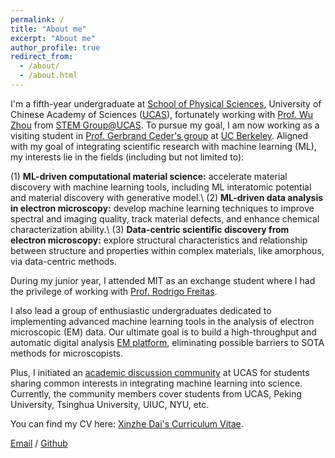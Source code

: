 ```yaml
---
permalink: /
title: "About me"
excerpt: "About me"
author_profile: true
redirect_from: 
  - /about/
  - /about.html
---
```


I'm a fifth-year undergraduate at [School of Physical Sciences](https://physics.ucas.ac.cn/index.php/en/), University of Chinese Academy of Sciences ([UCAS](https://english.ucas.ac.cn/)), fortunately working with [Prof. Wu Zhou](http://zhouwu.ucas.ac.cn/index/group/detail?id=8.html) from [STEM Group@UCAS](http://zhouwu.ucas.ac.cn/). To pursue my goal, I am now working as a visiting student in [Prof. Gerbrand Ceder's group](https://ceder.berkeley.edu/) at [UC Berkeley](https://www.berkeley.edu/). Aligned with my goal of integrating scientific research with machine learning (ML), my interests lie in the fields (including but not limited to): 

(1) **ML-driven computational material science:** accelerate material discovery with machine learning tools, including ML interatomic potential and material discovery with generative model.\\
(2) **ML-driven data analysis in electron microscopy:** develop machine learning techniques to improve spectral and imaging quality, track material defects, and enhance chemical characterization ability.\\
(3) **Data-centric scientific discovery from electron microscopy:** explore structural characteristics and relationship between structure and properties within complex materials, like amorphous, via data-centric methods.

During my junior year, I attended MIT as an exchange student where I had the privilege of working with [Prof. Rodrigo Freitas](https://dmse.mit.edu/people/rodrigo-freitas).

I also lead a group of enthusiastic undergraduates dedicated to implementing advanced machine learning tools in the analysis of electron microscopic (EM) data. Our ultimate goal is to build a high-throughput and automatic digital analysis [EM platform](https://github.com/dxz222/DeepSTEM), eliminating possible barriers to SOTA methods for microscopists.

Plus, I initiated an [academic discussion community](../assets/Community_Wechat.png) at UCAS for students sharing common interests in integrating machine learning into science. Currently, the community members cover students from UCAS, Peking University, Tsinghua University, UIUC, NYU, etc.

You can find my CV here: [Xinzhe Dai's Curriculum Vitae](../assets/CV.pdf).

[Email](mailto:daixinzhe19@mails.ucas.ac.cn) / [Github](https://github.com/dxz222)
